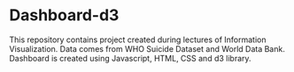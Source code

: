 # Dashboard-d3
This repository contains project created during lectures of Information Visualization. Data comes from WHO Suicide Dataset and World Data Bank. Dashboard is created using Javascript, HTML, CSS and d3 library.

